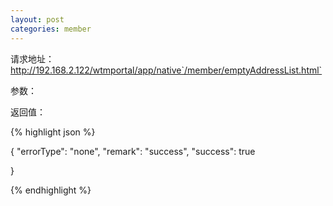 ```yaml
---
layout: post
categories: member
---
```

请求地址：http://192.168.2.122/wtmportal/app/native`/member/emptyAddressList.html`

参数：


返回值：

{% highlight json %}

{
    "errorType": "none",
    "remark": "success",
    "success": true

}

{% endhighlight %}
